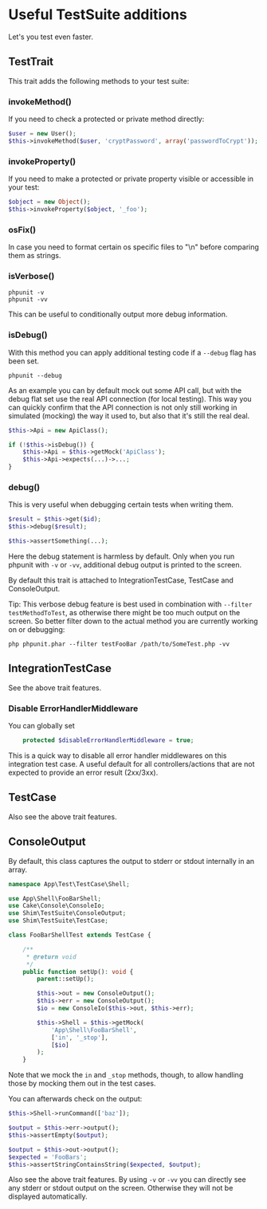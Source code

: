 # Useful TestSuite additions

Let's you test even faster.

## TestTrait

This trait adds the following methods to your test suite:

### invokeMethod()

If you need to check a protected or private method directly:
```php
$user = new User();
$this->invokeMethod($user, 'cryptPassword', array('passwordToCrypt'));
```

### invokeProperty()

If you need to make a protected or private property visible or accessible in your test:
```php
$object = new Object();
$this->invokeProperty($object, '_foo');
```

### osFix()

In case you need to format certain os specific files to "\n" before comparing
them as strings.

### isVerbose()

```
phpunit -v
phpunit -vv
```
This can be useful to conditionally output more debug information.

### isDebug()
With this method you can apply additional testing code if a `--debug` flag has been set.

```
phpunit --debug
```
As an example you can by default mock out some API call, but with the debug flat set use
the real API connection (for local testing). This way you can quickly confirm that the API
connection is not only still working in simulated (mocking) the way it used to, but also
that it's still the real deal.
```php
$this->Api = new ApiClass();

if (!$this->isDebug()) {
    $this->Api = $this->getMock('ApiClass');
    $this->Api->expects(...)->...;
}
```

### debug()

This is very useful when debugging certain tests when writing them.

```php
$result = $this->get($id);
$this->debug($result);

$this->assertSomething(...);
```
Here the debug statement is harmless by default. Only when you run phpunit with `-v` or `-vv`,
additional debug output is printed to the screen.

By default this trait is attached to IntegrationTestCase, TestCase and ConsoleOutput.

Tip: This verbose debug feature is best used in combination with `--filter testMethodToTest`, as
otherwise there might be too much output on the screen. So better filter down to the actual method
you are currently working on or debugging:
```
php phpunit.phar --filter testFooBar /path/to/SomeTest.php -vv
```

## IntegrationTestCase

See the above trait features.

### Disable ErrorHandlerMiddleware
You can globally set
```php
    protected $disableErrorHandlerMiddleware = true;
```

This is a quick way to disable all error handler middlewares on this integration test case.
A useful default for all controllers/actions that are not expected to provide an error result (2xx/3xx).

## TestCase

Also see the above trait features.

## ConsoleOutput
By default, this class captures the output to stderr or stdout internally in an array.

```php
namespace App\Test\TestCase\Shell;

use App\Shell\FooBarShell;
use Cake\Console\ConsoleIo;
use Shim\TestSuite\ConsoleOutput;
use Shim\TestSuite\TestCase;

class FooBarShellTest extends TestCase {

    /**
     * @return void
     */
    public function setUp(): void {
        parent::setUp();

        $this->out = new ConsoleOutput();
        $this->err = new ConsoleOutput();
        $io = new ConsoleIo($this->out, $this->err);

        $this->Shell = $this->getMock(
            'App\Shell\FooBarShell',
            ['in', '_stop'],
            [$io]
        );
    }
```
Note that we mock the `in` and `_stop` methods, though, to allow handling those by mocking them out in the test cases.

You can afterwards check on the output:
```php
$this->Shell->runCommand(['baz']);

$output = $this->err->output();
$this->assertEmpty($output);

$output = $this->out->output();
$expected = 'FooBars';
$this->assertStringContainsString($expected, $output);
```

Also see the above trait features. By using `-v` or `-vv` you can directly see any stderr or stdout output on the screen.
Otherwise they will not be displayed automatically.
